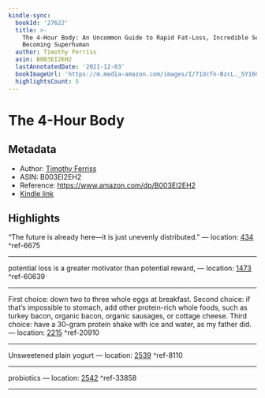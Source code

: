 ```yaml
---
kindle-sync:
  bookId: '27622'
  title: >-
    The 4-Hour Body: An Uncommon Guide to Rapid Fat-Loss, Incredible Sex, and
    Becoming Superhuman
  author: Timothy Ferriss
  asin: B003EI2EH2
  lastAnnotatedDate: '2021-12-03'
  bookImageUrl: 'https://m.media-amazon.com/images/I/71Ucfn-BzcL._SY160.jpg'
  highlightsCount: 5
---
```

# The 4-Hour Body
## Metadata
* Author: [Timothy Ferriss](https://www.amazon.comundefined)
* ASIN: B003EI2EH2
* Reference: https://www.amazon.com/dp/B003EI2EH2
* [Kindle link](kindle://book?action=open&asin=B003EI2EH2)

## Highlights
“The future is already here—it is just unevenly distributed.” — location: [434](kindle://book?action=open&asin=B003EI2EH2&location=434) ^ref-6675

---
potential loss is a greater motivator than potential reward, — location: [1473](kindle://book?action=open&asin=B003EI2EH2&location=1473) ^ref-60639

---
First choice: down two to three whole eggs at breakfast. Second choice: if that’s impossible to stomach, add other protein-rich whole foods, such as turkey bacon, organic bacon, organic sausages, or cottage cheese. Third choice: have a 30-gram protein shake with ice and water, as my father did. — location: [2215](kindle://book?action=open&asin=B003EI2EH2&location=2215) ^ref-20910

---
Unsweetened plain yogurt — location: [2539](kindle://book?action=open&asin=B003EI2EH2&location=2539) ^ref-8110

---
probiotics — location: [2542](kindle://book?action=open&asin=B003EI2EH2&location=2542) ^ref-33858

---
